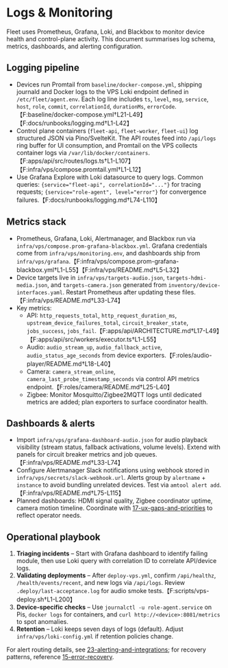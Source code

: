 # Logs & Monitoring

Fleet uses Prometheus, Grafana, Loki, and Blackbox to monitor device health and control-plane activity. This document summarises log schema, metrics, dashboards, and alerting configuration.

## Logging pipeline

- Devices run Promtail from `baseline/docker-compose.yml`, shipping journald and Docker logs to the VPS Loki endpoint defined in `/etc/fleet/agent.env`. Each log line includes `ts`, `level`, `msg`, `service`, `host`, `role`, `commit`, `correlationId`, `durationMs`, `errorCode`.【F:baseline/docker-compose.yml†L21-L49】【F:docs/runbooks/logging.md†L1-L42】
- Control plane containers (`fleet-api`, `fleet-worker`, `fleet-ui`) log structured JSON via Pino/SvelteKit. The API routes feed into `/api/logs` ring buffer for UI consumption, and Promtail on the VPS collects container logs via `/var/lib/docker/containers`.【F:apps/api/src/routes/logs.ts†L1-L107】【F:infra/vps/compose.promtail.yml†L1-L12】
- Use Grafana Explore with Loki datasource to query logs. Common queries: `{service="fleet-api", correlationId="..."}` for tracing requests; `{service="role-agent", level="error"}` for convergence failures.【F:docs/runbooks/logging.md†L74-L110】

## Metrics stack

- Prometheus, Grafana, Loki, Alertmanager, and Blackbox run via `infra/vps/compose.prom-grafana-blackbox.yml`. Grafana credentials come from `infra/vps/monitoring.env`, and dashboards ship from `infra/vps/grafana`.【F:infra/vps/compose.prom-grafana-blackbox.yml†L1-L55】【F:infra/vps/README.md†L5-L32】
- Device targets live in `infra/vps/targets-audio.json`, `targets-hdmi-media.json`, and `targets-camera.json` generated from `inventory/device-interfaces.yaml`. Restart Prometheus after updating these files.【F:infra/vps/README.md†L33-L74】
- Key metrics:
  - API: `http_requests_total`, `http_request_duration_ms`, `upstream_device_failures_total`, `circuit_breaker_state`, `jobs_success`, `jobs_fail`.【F:apps/api/ARCHITECTURE.md†L17-L49】【F:apps/api/src/workers/executor.ts†L1-L55】
  - Audio: `audio_stream_up`, `audio_fallback_active`, `audio_status_age_seconds` from device exporters.【F:roles/audio-player/README.md†L18-L40】
  - Camera: `camera_stream_online`, `camera_last_probe_timestamp_seconds` via control API metrics endpoint.【F:roles/camera/README.md†L25-L40】
  - Zigbee: Monitor Mosquitto/Zigbee2MQTT logs until dedicated metrics are added; plan exporters to surface coordinator health.

## Dashboards & alerts

- Import `infra/vps/grafana-dashboard-audio.json` for audio playback visibility (stream status, fallback activations, volume levels). Extend with panels for circuit breaker metrics and job queues.【F:infra/vps/README.md†L33-L74】
- Configure Alertmanager Slack notifications using webhook stored in `infra/vps/secrets/slack-webhook.url`. Alerts group by `alertname` + `instance` to avoid bundling unrelated devices. Test via `amtool alert add`.【F:infra/vps/README.md†L75-L115】
- Planned dashboards: HDMI signal quality, Zigbee coordinator uptime, camera motion timeline. Coordinate with [17-ux-gaps-and-priorities](./17-ux-gaps-and-priorities.md) to reflect operator needs.

## Operational playbook

1. **Triaging incidents** – Start with Grafana dashboard to identify failing module, then use Loki query with correlation ID to correlate API/device logs. 
2. **Validating deployments** – After `deploy-vps.yml`, confirm `/api/healthz`, `/health/events/recent`, and new logs via `/api/logs`. Review `.deploy/last-acceptance.log` for audio smoke tests.【F:scripts/vps-deploy.sh†L1-L200】
3. **Device-specific checks** – Use `journalctl -u role-agent.service` on Pis, `docker logs` for containers, and `curl http://<device>:8081/metrics` to spot anomalies.
4. **Retention** – Loki keeps seven days of logs (default). Adjust `infra/vps/loki-config.yml` if retention policies change. 

For alert routing details, see [23-alerting-and-integrations](./23-alerting-and-integrations.md); for recovery patterns, reference [15-error-recovery](./15-error-recovery.md).
